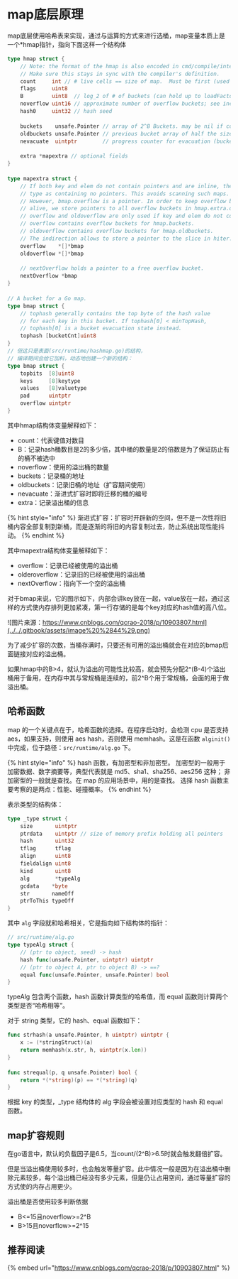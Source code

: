 # map底层原理

map底层使用哈希表来实现，通过与运算的方式来进行选桶，map变量本质上是一个\*hmap指针，指向下面这样一个结构体

```go
type hmap struct {
    // Note: the format of the hmap is also encoded in cmd/compile/internal/gc/reflect.go.
    // Make sure this stays in sync with the compiler's definition.
    count     int // # live cells == size of map.  Must be first (used by len() builtin)
    flags     uint8
    B         uint8  // log_2 of # of buckets (can hold up to loadFactor * 2^B items)
    noverflow uint16 // approximate number of overflow buckets; see incrnoverflow for details
    hash0     uint32 // hash seed

    buckets    unsafe.Pointer // array of 2^B Buckets. may be nil if count==0.
    oldbuckets unsafe.Pointer // previous bucket array of half the size, non-nil only when growing
    nevacuate  uintptr        // progress counter for evacuation (buckets less than this have been evacuated)

    extra *mapextra // optional fields
}

type mapextra struct {
    // If both key and elem do not contain pointers and are inline, then we mark bucket
    // type as containing no pointers. This avoids scanning such maps.
    // However, bmap.overflow is a pointer. In order to keep overflow buckets
    // alive, we store pointers to all overflow buckets in hmap.extra.overflow and hmap.extra.oldoverflow.
    // overflow and oldoverflow are only used if key and elem do not contain pointers.
    // overflow contains overflow buckets for hmap.buckets.
    // oldoverflow contains overflow buckets for hmap.oldbuckets.
    // The indirection allows to store a pointer to the slice in hiter.
    overflow    *[]*bmap
    oldoverflow *[]*bmap

    // nextOverflow holds a pointer to a free overflow bucket.
    nextOverflow *bmap
}

// A bucket for a Go map.
type bmap struct {
    // tophash generally contains the top byte of the hash value
    // for each key in this bucket. If tophash[0] < minTopHash,
    // tophash[0] is a bucket evacuation state instead.
    tophash [bucketCnt]uint8
}
// 但这只是表面(src/runtime/hashmap.go)的结构，
// 编译期间会给它加料，动态地创建一个新的结构：
type bmap struct {
    topbits  [8]uint8
    keys     [8]keytype
    values   [8]valuetype
    pad      uintptr
    overflow uintptr
}
```

其中hmap结构体变量解释如下：

* count：代表键值对数目
* B：记录hash桶数目是2的多少倍，其中桶的数量是2的倍数是为了保证防止有的桶不被选中
* noverflow：使用的溢出桶的数量
* buckets：记录桶的地址
* oldbuckets：记录旧桶的地址（扩容期间使用）
* nevacuate：渐进式扩容时即将迁移的桶的编号
* extra：记录溢出桶的信息

{% hint style="info" %}
渐进式扩容：扩容时开辟新的空间，但不是一次性将旧桶内容全部复制到新桶，而是逐渐的将旧的内容复制过去，防止系统出现性能抖动。
{% endhint %}

其中mapextra结构体变量解释如下：

* overflow：记录已经被使用的溢出桶
* olderoverflow：记录旧的已经被使用的溢出桶
* nextOverflow：指向下一个空的溢出桶

对于bmap来说，它的图示如下，内部会讲key放在一起，value放在一起，通过这样的方式使内存排列更加紧凑，第一行存储的是每个key对应的hash值的高八位。

![&#x56FE;&#x7247;&#x6765;&#x6E90;&#xFF1A;https://www.cnblogs.com/qcrao-2018/p/10903807.html](../../.gitbook/assets/image%20%2844%29.png)

为了减少扩容的次数，当桶存满时，只要还有可用的溢出桶就会在对应的bmap后面链接对应的溢出桶。

如果hmap中的B&gt;4，就认为溢出的可能性比较高，就会预先分配2^\(B-4\)个溢出桶用于备用，在内存中其与常规桶是连续的，前2^B个用于常规桶，会面的用于做溢出桶。

## 哈希函数

map 的一个关键点在于，哈希函数的选择。在程序启动时，会检测 cpu 是否支持 aes，如果支持，则使用 aes hash，否则使用 memhash。这是在函数 `alginit()` 中完成，位于路径：`src/runtime/alg.go` 下。

{% hint style="info" %}
hash 函数，有加密型和非加密型。 加密型的一般用于加密数据、数字摘要等，典型代表就是 md5、sha1、sha256、aes256 这种； 非加密型的一般就是查找。在 map 的应用场景中，用的是查找。 选择 hash 函数主要考察的是两点：性能、碰撞概率。
{% endhint %}

表示类型的结构体：

```go
type _type struct {
	size       uintptr
	ptrdata    uintptr // size of memory prefix holding all pointers
	hash       uint32
	tflag      tflag
	align      uint8
	fieldalign uint8
	kind       uint8
	alg        *typeAlg
	gcdata    *byte
	str       nameOff
	ptrToThis typeOff
}
```

其中 `alg` 字段就和哈希相关，它是指向如下结构体的指针：

```go
// src/runtime/alg.go
type typeAlg struct {
	// (ptr to object, seed) -> hash
	hash func(unsafe.Pointer, uintptr) uintptr
	// (ptr to object A, ptr to object B) -> ==?
	equal func(unsafe.Pointer, unsafe.Pointer) bool
}
```

typeAlg 包含两个函数，hash 函数计算类型的哈希值，而 equal 函数则计算两个类型是否“哈希相等”。

对于 string 类型，它的 hash、equal 函数如下：

```go
func strhash(a unsafe.Pointer, h uintptr) uintptr {
	x := (*stringStruct)(a)
	return memhash(x.str, h, uintptr(x.len))
}

func strequal(p, q unsafe.Pointer) bool {
	return *(*string)(p) == *(*string)(q)
}
```

根据 key 的类型，\_type 结构体的 alg 字段会被设置对应类型的 hash 和 equal 函数。

## map扩容规则

在go语言中，默认的负载因子是6.5，当count/\(2^B\)&gt;6.5时就会触发翻倍扩容。

但是当溢出桶使用较多时，也会触发等量扩容。此中情况一般是因为在溢出桶中删除元素较多，每个溢出桶已经没有多少元素，但是仍让占用空间，通过等量扩容的方式使的内存占用更少。

溢出桶是否使用较多判断依据

* B&lt;=15且noverflow&gt;=2^B
* B&gt;15且noverflow&gt;=2^15

## 推荐阅读

{% embed url="https://www.cnblogs.com/qcrao-2018/p/10903807.html" %}



